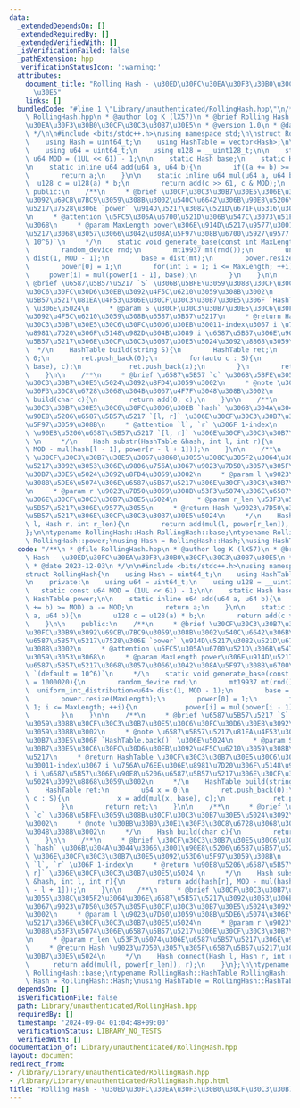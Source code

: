 ```yaml
---
data:
  _extendedDependsOn: []
  _extendedRequiredBy: []
  _extendedVerifiedWith: []
  _isVerificationFailed: false
  _pathExtension: hpp
  _verificationStatusIcon: ':warning:'
  attributes:
    document_title: "Rolling Hash - \u30ED\u30FC\u30EA\u30F3\u30B0\u30CF\u30C3\u30B7\
      \u30E5"
    links: []
  bundledCode: "#line 1 \"Library/unauthenticated/RollingHash.hpp\"\n/**\n * @file\
    \ RollingHash.hpp\n * @author log K (lX57)\n * @brief Rolling Hash - \u30ED\u30FC\
    \u30EA\u30F3\u30B0\u30CF\u30C3\u30B7\u30E5\n * @version 1.0\n * @date 2023-12-03\n\
    \ */\n\n#include <bits/stdc++.h>\nusing namespace std;\n\nstruct RollingHash{\n\
    \    using Hash = uint64_t;\n    using HashTable = vector<Hash>;\n\n    private:\n\
    \    using u64 = uint64_t;\n    using u128 = __uint128_t;\n\n    static const\
    \ u64 MOD = (1UL << 61) - 1;\n\n    static Hash base;\n    static HashTable power;\n\
    \n    static inline u64 add(u64 a, u64 b){\n        if((a += b) >= MOD) a -= MOD;\n\
    \        return a;\n    }\n\n    static inline u64 mul(u64 a, u64 b){\n      \
    \  u128 c = u128(a) * b;\n        return add(c >> 61, c & MOD);\n    }\n\n   \
    \ public:\n    /**\n     * @brief \u30CF\u30C3\u30B7\u30E5\u306E\u30D9\u30FC\u30B9\
    \u3092\u69CB\u7BC9\u3059\u308B\u3002\u540C\u6642\u306B\u90E8\u5206\u6587\u5B57\
    \u5217\u7528\u306E `power` \u914D\u5217\u3082\u521D\u671F\u5316\u3059\u308B\u3002\
    \n     * @attention \u5FC5\u305A\u6700\u521D\u306B\u547C\u3073\u51FA\u3059\u3053\
    \u3068\n     * @param MaxLength power\u306E\u914D\u5217\u9577\u3001\u6587\u5B57\
    \u5217\u3068\u3057\u3066\u3042\u308A\u5F97\u308B\u6700\u5927\u9577 `(default =\
    \ 10^6)`\n     */\n    static void generate_base(const int MaxLength = 1000020){\n\
    \        random_device rnd;\n        mt19937 mt(rnd());\n        uniform_int_distribution<u64>\
    \ dist(1, MOD - 1);\n        base = dist(mt);\n        power.resize(MaxLength);\n\
    \        power[0] = 1;\n        for(int i = 1; i <= MaxLength; ++i){\n       \
    \     power[i] = mul(power[i - 1], base);\n        }\n    }\n\n    /**\n     *\
    \ @brief \u6587\u5B57\u5217 `S` \u306B\u5BFE\u3059\u308B\u30CF\u30C3\u30B7\u30E5\
    \u30C6\u30FC\u30D6\u30EB\u3092\u4F5C\u6210\u3059\u308B\u3002\n     * @note \u6587\
    \u5B57\u5217\u81EA\u4F53\u306E\u30CF\u30C3\u30B7\u30E5\u306F `HashTable.back()`\
    \ \u306E\u5024\n     * @param S \u30CF\u30C3\u30B7\u30E5\u30C6\u30FC\u30D6\u30EB\
    \u3092\u4F5C\u6210\u3059\u308B\u6587\u5B57\u5217\n     * @return HashTable \u30CF\
    \u30C3\u30B7\u30E5\u30C6\u30FC\u30D6\u30EB\u30011-index\u3067 i \u756A\u76EE\u306E\
    \u8981\u7D20\u306F\u5148\u982D\u304B\u3089 i \u6587\u5B57\u306E\u90E8\u5206\u6587\
    \u5B57\u5217\u306E\u30CF\u30C3\u30B7\u30E5\u5024\u3092\u8868\u3059\u3002\n   \
    \  */\n    HashTable build(string S){\n        HashTable ret;\n        u64 x =\
    \ 0;\n        ret.push_back(0);\n        for(auto c : S){\n            x = add(mul(x,\
    \ base), c);\n            ret.push_back(x);\n        }\n        return ret;\n\
    \    }\n\n    /**\n     * @brief \u6587\u5B57 `c` \u306B\u5BFE\u3059\u308B\u30CF\
    \u30C3\u30B7\u30E5\u5024\u3092\u8FD4\u3059\u3002\n     * @note \u30BB\u30B0\u30E1\
    \u30F3\u30C8\u6728\u3068\u304B\u3067\u4F7F\u3048\u308B\u3002\n     */\n    Hash\
    \ build(char c){\n        return add(0, c);\n    }\n\n    /**\n     * @brief \u30CF\
    \u30C3\u30B7\u30E5\u30C6\u30FC\u30D6\u30EB `hash` \u306B\u304A\u3044\u3066\u3001\
    \u90E8\u5206\u6587\u5B57\u5217 `[l, r]` \u306E\u30CF\u30C3\u30B7\u30E5\u3092\u53D6\
    \u5F97\u3059\u308B\n     * @attention `l`, `r` \u306F 1-index\n     * @return\
    \ \u90E8\u5206\u6587\u5B57\u5217 `[l, r]` \u306E\u30CF\u30C3\u30B7\u30E5\u5024\
    \ \n     */\n    Hash substr(HashTable &hash, int l, int r){\n        return add(hash[r],\
    \ MOD - mul(hash[l - 1], power[r - l + 1]));\n    }\n\n    /**\n     * @brief\
    \ \u30CF\u30C3\u30B7\u30E5\u3067\u8868\u3055\u308C\u305F2\u3064\u306E\u6587\u5B57\
    \u5217\u3092\u3053\u306E\u9806\u756A\u3067\u9023\u7D50\u3057\u305F\u30CF\u30C3\
    \u30B7\u30E5\u5024\u3092\u8FD4\u3059\u3002\n     * @param l \u9023\u7D50\u3059\
    \u308B\u5DE6\u5074\u306E\u6587\u5B57\u5217\u306E\u30CF\u30C3\u30B7\u30E5\u5024\
    \n     * @param r \u9023\u7D50\u3059\u308B\u53F3\u5074\u306E\u6587\u5B57\u5217\
    \u306E\u30CF\u30C3\u30B7\u30E5\u5024\n     * @param r_len \u53F3\u5074\u306E\u6587\
    \u5B57\u5217\u306E\u9577\u3055\n     * @return Hash \u9023\u7D50\u3057\u305F\u6587\
    \u5B57\u5217\u306E\u30CF\u30C3\u30B7\u30E5\u5024\n     */\n    Hash connect(Hash\
    \ l, Hash r, int r_len){\n        return add(mul(l, power[r_len]), r);\n    }\n\
    };\n\ntypename RollingHash::Hash RollingHash::base;\ntypename RollingHash::HashTable\
    \ RollingHash::power;\nusing Hash = RollingHash::Hash;\nusing HashTable = RollingHash::HashTable;\n"
  code: "/**\n * @file RollingHash.hpp\n * @author log K (lX57)\n * @brief Rolling\
    \ Hash - \u30ED\u30FC\u30EA\u30F3\u30B0\u30CF\u30C3\u30B7\u30E5\n * @version 1.0\n\
    \ * @date 2023-12-03\n */\n\n#include <bits/stdc++.h>\nusing namespace std;\n\n\
    struct RollingHash{\n    using Hash = uint64_t;\n    using HashTable = vector<Hash>;\n\
    \n    private:\n    using u64 = uint64_t;\n    using u128 = __uint128_t;\n\n \
    \   static const u64 MOD = (1UL << 61) - 1;\n\n    static Hash base;\n    static\
    \ HashTable power;\n\n    static inline u64 add(u64 a, u64 b){\n        if((a\
    \ += b) >= MOD) a -= MOD;\n        return a;\n    }\n\n    static inline u64 mul(u64\
    \ a, u64 b){\n        u128 c = u128(a) * b;\n        return add(c >> 61, c & MOD);\n\
    \    }\n\n    public:\n    /**\n     * @brief \u30CF\u30C3\u30B7\u30E5\u306E\u30D9\
    \u30FC\u30B9\u3092\u69CB\u7BC9\u3059\u308B\u3002\u540C\u6642\u306B\u90E8\u5206\
    \u6587\u5B57\u5217\u7528\u306E `power` \u914D\u5217\u3082\u521D\u671F\u5316\u3059\
    \u308B\u3002\n     * @attention \u5FC5\u305A\u6700\u521D\u306B\u547C\u3073\u51FA\
    \u3059\u3053\u3068\n     * @param MaxLength power\u306E\u914D\u5217\u9577\u3001\
    \u6587\u5B57\u5217\u3068\u3057\u3066\u3042\u308A\u5F97\u308B\u6700\u5927\u9577\
    \ `(default = 10^6)`\n     */\n    static void generate_base(const int MaxLength\
    \ = 1000020){\n        random_device rnd;\n        mt19937 mt(rnd());\n      \
    \  uniform_int_distribution<u64> dist(1, MOD - 1);\n        base = dist(mt);\n\
    \        power.resize(MaxLength);\n        power[0] = 1;\n        for(int i =\
    \ 1; i <= MaxLength; ++i){\n            power[i] = mul(power[i - 1], base);\n\
    \        }\n    }\n\n    /**\n     * @brief \u6587\u5B57\u5217 `S` \u306B\u5BFE\
    \u3059\u308B\u30CF\u30C3\u30B7\u30E5\u30C6\u30FC\u30D6\u30EB\u3092\u4F5C\u6210\
    \u3059\u308B\u3002\n     * @note \u6587\u5B57\u5217\u81EA\u4F53\u306E\u30CF\u30C3\
    \u30B7\u30E5\u306F `HashTable.back()` \u306E\u5024\n     * @param S \u30CF\u30C3\
    \u30B7\u30E5\u30C6\u30FC\u30D6\u30EB\u3092\u4F5C\u6210\u3059\u308B\u6587\u5B57\
    \u5217\n     * @return HashTable \u30CF\u30C3\u30B7\u30E5\u30C6\u30FC\u30D6\u30EB\
    \u30011-index\u3067 i \u756A\u76EE\u306E\u8981\u7D20\u306F\u5148\u982D\u304B\u3089\
    \ i \u6587\u5B57\u306E\u90E8\u5206\u6587\u5B57\u5217\u306E\u30CF\u30C3\u30B7\u30E5\
    \u5024\u3092\u8868\u3059\u3002\n     */\n    HashTable build(string S){\n    \
    \    HashTable ret;\n        u64 x = 0;\n        ret.push_back(0);\n        for(auto\
    \ c : S){\n            x = add(mul(x, base), c);\n            ret.push_back(x);\n\
    \        }\n        return ret;\n    }\n\n    /**\n     * @brief \u6587\u5B57\
    \ `c` \u306B\u5BFE\u3059\u308B\u30CF\u30C3\u30B7\u30E5\u5024\u3092\u8FD4\u3059\
    \u3002\n     * @note \u30BB\u30B0\u30E1\u30F3\u30C8\u6728\u3068\u304B\u3067\u4F7F\
    \u3048\u308B\u3002\n     */\n    Hash build(char c){\n        return add(0, c);\n\
    \    }\n\n    /**\n     * @brief \u30CF\u30C3\u30B7\u30E5\u30C6\u30FC\u30D6\u30EB\
    \ `hash` \u306B\u304A\u3044\u3066\u3001\u90E8\u5206\u6587\u5B57\u5217 `[l, r]`\
    \ \u306E\u30CF\u30C3\u30B7\u30E5\u3092\u53D6\u5F97\u3059\u308B\n     * @attention\
    \ `l`, `r` \u306F 1-index\n     * @return \u90E8\u5206\u6587\u5B57\u5217 `[l,\
    \ r]` \u306E\u30CF\u30C3\u30B7\u30E5\u5024 \n     */\n    Hash substr(HashTable\
    \ &hash, int l, int r){\n        return add(hash[r], MOD - mul(hash[l - 1], power[r\
    \ - l + 1]));\n    }\n\n    /**\n     * @brief \u30CF\u30C3\u30B7\u30E5\u3067\u8868\
    \u3055\u308C\u305F2\u3064\u306E\u6587\u5B57\u5217\u3092\u3053\u306E\u9806\u756A\
    \u3067\u9023\u7D50\u3057\u305F\u30CF\u30C3\u30B7\u30E5\u5024\u3092\u8FD4\u3059\
    \u3002\n     * @param l \u9023\u7D50\u3059\u308B\u5DE6\u5074\u306E\u6587\u5B57\
    \u5217\u306E\u30CF\u30C3\u30B7\u30E5\u5024\n     * @param r \u9023\u7D50\u3059\
    \u308B\u53F3\u5074\u306E\u6587\u5B57\u5217\u306E\u30CF\u30C3\u30B7\u30E5\u5024\
    \n     * @param r_len \u53F3\u5074\u306E\u6587\u5B57\u5217\u306E\u9577\u3055\n\
    \     * @return Hash \u9023\u7D50\u3057\u305F\u6587\u5B57\u5217\u306E\u30CF\u30C3\
    \u30B7\u30E5\u5024\n     */\n    Hash connect(Hash l, Hash r, int r_len){\n  \
    \      return add(mul(l, power[r_len]), r);\n    }\n};\n\ntypename RollingHash::Hash\
    \ RollingHash::base;\ntypename RollingHash::HashTable RollingHash::power;\nusing\
    \ Hash = RollingHash::Hash;\nusing HashTable = RollingHash::HashTable;"
  dependsOn: []
  isVerificationFile: false
  path: Library/unauthenticated/RollingHash.hpp
  requiredBy: []
  timestamp: '2024-09-04 01:04:48+09:00'
  verificationStatus: LIBRARY_NO_TESTS
  verifiedWith: []
documentation_of: Library/unauthenticated/RollingHash.hpp
layout: document
redirect_from:
- /library/Library/unauthenticated/RollingHash.hpp
- /library/Library/unauthenticated/RollingHash.hpp.html
title: "Rolling Hash - \u30ED\u30FC\u30EA\u30F3\u30B0\u30CF\u30C3\u30B7\u30E5"
---
```

